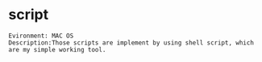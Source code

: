 # script
	Evironment: MAC OS
	Description:Those scripts are implement by using shell script, which are my simple working tool.
